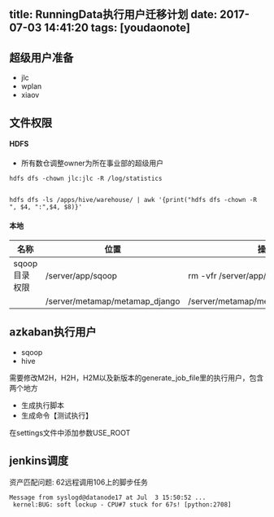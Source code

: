 
title: RunningData执行用户迁移计划
date: 2017-07-03 14:41:20
tags: [youdaonote]
---

超级用户准备
---
- jlc
- wplan
- xiaov



文件权限
---
#### HDFS
- 所有数仓调整owner为所在事业部的超级用户
 ```
 hdfs dfs -chown jlc:jlc -R /log/statistics
 
 
 hdfs dfs -ls /apps/hive/warehouse/ | awk '{print("hdfs dfs -chown -R ", $4, ":",$4, $8)}'
 ```

#### 本地
名称 | 位置 | 操作q
---| --- | ---
sqoop目录权限 | /server/app/sqoop | rm -vfr /server/app/sqoop/vo
|| /server/metamap/metamap_django | /server/metamap/metamap_django/*.java


azkaban执行用户
---
- sqoop
- hive

需要修改M2H，H2H，H2M以及新版本的generate_job_file里的执行用户，包含两个地方
 - 生成执行脚本
 - 生成命令【测试执行】

在settings文件中添加参数USE_ROOT

jenkins调度
---



资产匹配问题: 62远程调用106上的脚步任务
```
Message from syslogd@datanode17 at Jul  3 15:50:52 ...
 kernel:BUG: soft lockup - CPU#7 stuck for 67s! [python:2708]
```
